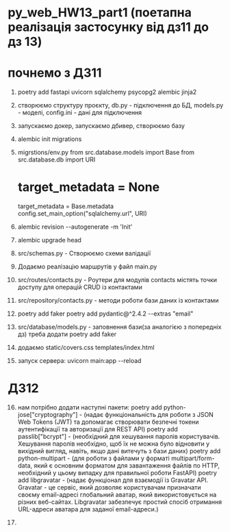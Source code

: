 # py_web_HW13_part1 (поетапна реалізація застосунку від дз11 до дз 13)
# почнемо з ДЗ11

1. poetry add fastapi uvicorn sqlalchemy psycopg2 alembic jinja2

2. створюємо структуру проєкту, db.py - підключення до БД, models.py - моделі, config.ini - дані для підключення

3. запускаємо докер, запускаємо дбивер, створюємо базу

4. alembic init migrations

5. migrstions/env.py
    from src.database.models import Base
    from src.database.db import URI

    # target_metadata = None
    target_metadata = Base.metadata
    config.set_main_option("sqlalchemy.url", URI)

6. alembic revision --autogenerate -m 'Init'
7. alembic upgrade head

8. src/schemas.py - Створюємо схеми валідації

9. Додаємо реалізацію маршрутів у файл main.py

10. src/routes/contacts.py - Роутери для модулів contacts містять точки доступу для операцій CRUD із контактами

11. src/repository/contacts.py - методи роботи бази даних із контактами

12. poetry add faker
    poetry add pydantic@^2.4.2 --extras "email"

13. src/database/models.py - заповнення бази(за аналогією з попередніх дз) треба додати poetry add faker

14. додаємо static/covers.css templates/index.html

15. запуск сервера:
    uvicorn main:app --reload

# ДЗ12

16. нам потрібно додати наступні пакети:
    poetry add python-jose["cryptography"] - (надає функціональність для роботи з JSON Web Tokens (JWT) та допомагає створювати безпечні токени аутентифікації та авторизації для REST API)
    poetry add passlib["bcrypt"] - (необхідний для хешування паролів користувачів. Хешування паролів необхідно, щоб їх не можна було відновити у вихідний вигляд, навіть, якщо дані витечуть з бази даних)
    poetry add python-multipart - (для роботи з файлами у форматі multipart/form-data, який є основним форматом для завантаження файлів по HTTP, необхідний у цьому випадку для правильної роботи FastAPI)
    poetry add libgravatar - (надає функціонал для взаємодії із Gravatar API. Gravatar - це сервіс, який дозволяє користувачам призначати своєму email-адресі глобальний аватар, який використовується на різних веб-сайтах. Libgravatar забезпечує простий спосіб отримання URL-адреси аватара для заданої email-адреси.)

17. 
        